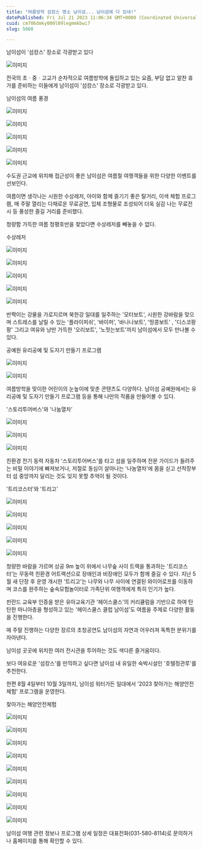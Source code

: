 ```yaml
---
title: "여름방학 섬캉스 명소 남이섬... 남이섬에 다 있네!"
datePublished: Fri Jul 21 2023 11:06:34 GMT+0000 (Coordinated Universal Time)
cuid: cm706dmky000l09legmmkbwi7
slug: 5668

---
```



남이섬이 '섬캉스' 장소로 각광받고 있다

![이미지](https://cdn.hashnode.com/res/hashnode/image/upload/v1739259732712/3437de9c-a37c-481e-8a4d-86f092705e75.jpeg)

전국의 초ㆍ중ㆍ고교가 순차적으로 여름방학에 돌입하고 있는 요즘, 부담 없고 알찬 휴가를 준비하는 이들에게 남이섬이 '섬캉스' 장소로 각광받고 있다.

남이섬의 여름 풍경

![이미지](https://cdn.hashnode.com/res/hashnode/image/upload/v1739259734935/cf2c058c-2c3d-4655-9e64-9b7af3424d66.jpeg)

![이미지](https://cdn.hashnode.com/res/hashnode/image/upload/v1739259737309/7f0cc1b4-a8db-4833-b038-92c486702d17.jpeg)

![이미지](https://cdn.hashnode.com/res/hashnode/image/upload/v1739259739812/b078c3ad-2123-4b3e-8ed9-c5717189875b.jpeg)

![이미지](https://cdn.hashnode.com/res/hashnode/image/upload/v1739259742089/44bde4eb-4052-40de-9f00-a2c66477108b.jpeg)

![이미지](https://cdn.hashnode.com/res/hashnode/image/upload/v1739259744194/43284f36-2278-472e-956b-3dd0d94e0ce3.jpeg)

수도권 근교에 위치해 접근성이 좋은 남이섬은 여름철 여행객들을 위한 다양한 이벤트를 선보인다.

여름이면 생각나는 시원한 수상레저, 아이와 함께 즐기기 좋은 탈거리, 이색 체험 프로그램, 매 주말 열리는 다채로운 무료공연, 입체 조형물로 조성되어 더욱 실감 나는 무료전시 등 풍성한 즐길 거리를 준비했다.

청량함 가득한 여름 청평호반을 찾았다면 수상레저를 빼놓을 수 없다.

수상레저

![이미지](https://cdn.hashnode.com/res/hashnode/image/upload/v1739259746264/58703c13-a021-4242-97ce-deedbc668e93.jpeg)

![이미지](https://cdn.hashnode.com/res/hashnode/image/upload/v1739259748808/9a1bd4ed-aa57-4d7c-8be6-942dc12f87e3.jpeg)

![이미지](https://cdn.hashnode.com/res/hashnode/image/upload/v1739259750998/6b1f84fa-ab8e-42ac-ad55-faaba1a18f7d.jpeg)

![이미지](https://cdn.hashnode.com/res/hashnode/image/upload/v1739259753173/84b3cd39-e1e2-4661-ba7b-5268b5426428.jpeg)

![이미지](https://cdn.hashnode.com/res/hashnode/image/upload/v1739259755265/49d0e957-3b6a-4e8f-8d8c-b95d5874c723.jpeg)

반짝이는 강물을 가로지르며 북한강 일대를 일주하는 '모터보트', 시원한 강바람을 맞으며 스트레스를 날릴 수 있는 '플라이피쉬', '바이퍼', '바나나보트', '땅콩보트' , '디스코팡팡' 그리고 여유와 낭만 가득한 '오리보트', '노젓는보트'까지 남이섬에서 모두 만나볼 수 있다.

공예원 유리공예 및 도자기 만들기 프로그램

![이미지](https://cdn.hashnode.com/res/hashnode/image/upload/v1739259757397/c15cb151-1ba3-4489-bbc3-102fc07151e7.jpeg)

![이미지](https://cdn.hashnode.com/res/hashnode/image/upload/v1739259759324/2e9eb1bb-0d0e-49d1-a6a8-330b7eac7ab2.jpeg)

여름방학을 맞이한 어린이의 눈높이에 맞춘 콘텐츠도 다양하다. 남이섬 공예원에서는 유리공예 및 도자기 만들기 프로그램 등을 통해 나만의 작품을 만들어볼 수 있다.

'스토리투어버스'와 '나눔열차'

![이미지](https://cdn.hashnode.com/res/hashnode/image/upload/v1739259761581/cc52eb2e-4a7a-4ffb-825b-f779458cad5d.jpeg)

![이미지](https://cdn.hashnode.com/res/hashnode/image/upload/v1739259763737/92cdc249-df35-407c-8c25-405f17172e3a.jpeg)

![이미지](https://cdn.hashnode.com/res/hashnode/image/upload/v1739259766069/3ae15341-0e71-47ca-8c30-e65fa1ec4527.jpeg)

친환경 전기 동력 자동차 '스토리투어버스'를 타고 섬을 일주하며 전문 가이드가 들려주는 비밀 이야기에 빠져보거나, 저절로 동심이 살아나는 '나눔열차'에 몸을 싣고 선착장부터 섬 중앙까지 달리는 것도 잊지 못할 추억이 될 것이다.

'트리코스터'와 '트리고'

![이미지](https://cdn.hashnode.com/res/hashnode/image/upload/v1739259768376/d4a616ea-b812-4c0e-ad82-1b8873324ad8.jpeg)

![이미지](https://cdn.hashnode.com/res/hashnode/image/upload/v1739259770894/294cf11a-454a-4e53-a09c-8e3e61217eb2.jpeg)

![이미지](https://cdn.hashnode.com/res/hashnode/image/upload/v1739259773113/6d3b6929-97bc-4b71-8afb-d38aed5606f4.jpeg)

![이미지](https://cdn.hashnode.com/res/hashnode/image/upload/v1739259775847/41881547-e2d5-4ac3-a25d-cc41d0abce5d.jpeg)

![이미지](https://cdn.hashnode.com/res/hashnode/image/upload/v1739259778057/2f2312ba-a664-4291-8009-fabec677f424.jpeg)

청량한 바람을 가르며 상공 9m 높이 위에서 나무숲 사이 트랙을 통과하는 '트리코스터'는 무동력 친환경 어트랙션으로 장애인과 비장애인 모두가 함께 즐길 수 있다. 지난 5월 새 단장 후 운영 개시한 '트리고'는 나무와 나무 사이에 연결된 와이어로프를 이동하며 코스를 완주하는 숲속모험놀이터로 가족단위 여행객에게 특히 인기가 높다.

핀란드 교육부 인증을 받은 유아교육기관 '헤이스쿨스'의 커리큘럼을 기반으로 하여 탄탄한 마니아층을 형성하고 있는 '헤이스쿨스 클럽 남이섬'도 여름을 주제로 다양한 활동을 진행한다.

매 주말 진행하는 다양한 장르의 초청공연도 남이섬의 자연과 어우러져 독특한 분위기를 자아낸다.

남이섬 곳곳에 위치한 여러 전시관을 투어하는 것도 색다른 즐거움이다.

보다 여유로운 '섬캉스'를 만끽하고 싶다면 남이섬 내 유일한 숙박시설인 '호텔정관루'를 추천한다.

한편 8월 4일부터 10월 3일까지, 남이섬 워터가든 일대에서 '2023 찾아가는 해양안전체험' 프로그램을 운영한다.

찾아가는 해양안전체험

![이미지](https://cdn.hashnode.com/res/hashnode/image/upload/v1739259780407/435cf3e2-fdc5-4c01-89e8-302cd81f4ea6.jpeg)

![이미지](https://cdn.hashnode.com/res/hashnode/image/upload/v1739259782612/3a764060-e562-4648-b22c-e5d68a07409e.jpeg)

![이미지](https://cdn.hashnode.com/res/hashnode/image/upload/v1739259784768/25124708-f63e-483c-8333-9af9d8c2b380.jpeg)

![이미지](https://cdn.hashnode.com/res/hashnode/image/upload/v1739259787164/36054daf-d27a-41ed-837c-932df921c74e.jpeg)

![이미지](https://cdn.hashnode.com/res/hashnode/image/upload/v1739259789296/19c08015-b121-4a56-899a-10352ad7da2c.jpeg)

![이미지](https://cdn.hashnode.com/res/hashnode/image/upload/v1739259791753/b5cf9ad9-e0de-4677-a274-8a6dae455e79.jpeg)

![이미지](https://cdn.hashnode.com/res/hashnode/image/upload/v1739259793779/8261d063-64c8-48ec-ab68-17dfa206d613.jpeg)

![이미지](https://cdn.hashnode.com/res/hashnode/image/upload/v1739259796044/44358a7c-d833-4f63-b4dc-edeb24048e36.jpeg)

![이미지](https://cdn.hashnode.com/res/hashnode/image/upload/v1739259798256/a5f910e2-d298-47d1-85c7-733550d4d483.jpeg)

남이섬 여행 관련 정보나 프로그램 상세 일정은 대표전화(031-580-8114)로 문의하거나 홈페이지를 통해 확인할 수 있다.